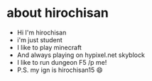 # about hirochisan
- Hi I'm hirochisan
- i'm just student
- I like to play minecraft
- And always playing on hypixel.net skyblock
- I like to run dungeon F5 /p me!
- P.S. my ign is hirochisan15
😄
<!---
hirochisan/hirochisan is a ✨ special ✨ repository because its `README.md` (this file) appears on your GitHub profile.
You can click the Preview link to take a look at your changes.
--->
